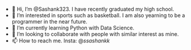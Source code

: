 - 👋 Hi, I’m @Sashank323. I have recently graduated my high school. 
- 👀 I’m interested in sports such as basketball. I am also yearning to be a programmer in the near future. 
- 🌱 I’m currently learning Python with Data Science.
- 💞️ I’m looking to collaborate with people with similar interest as mine. 
- 📫 How to reach me. Insta: @_ssashankk_

<!---
Sashank323/Sashank323 is a ✨ special ✨ repository because its `README.md` (this file) appears on your GitHub profile.
You can click the Preview link to take a look at your changes.
--->

